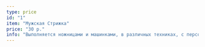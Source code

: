 ```yaml
---
type: price
id: "1"
item: "Мужская Стрижка"
price: "30 р."
info: "Выполняется ножницами и машинками, в различных техниках, с персонально подобранными укладочными средствами под тип волос и стиль образа."
---
```


